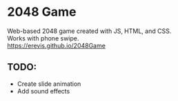 # 2048 Game
Web-based 2048 game created with JS, HTML, and CSS.  
Works with phone swipe.  
https://erevis.github.io/2048Game

## TODO:
* Create slide animation
* Add sound effects
